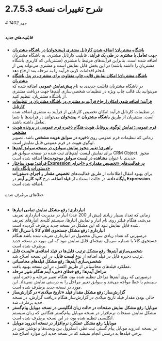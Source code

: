 # شرح تغییرات نسخه 2.7.5.3
###### 4 مهر 1402
##### قابلیت‌های جدید

- [**باشگاه مشتریان؛ اضافه شدن کارتابل مشتری (پیشخوان) در باشگاه مشتریان**](https://github.com/1stco/PayamGostarDocs/blob/master/Help/home/CustomerClubPage_2.7.5.3.md#ClubCartable)<BR>
   جهت **تعامل با مشتری در طی یک فرآیند**، قابلیت کارتابل مشتری، به باشگاه مشتریان اضافه شده است. بنابراین فرآیندهای مرتبط با مشتری (مشتریانی که کاربری باشگاه مشتریان را داشته باشند) در این بخش قابل نمایش است و مشتری می‌تواند پس از انجام اقدامات لازم، فرآیند را به مرحله بعد ارجاع دهد.
- [**باشگاه مشتریان؛ امکان نمایش قالب چاپ متفاوت برای مشتری، در پنل باشگاه مشتریان**](https://github.com/1stco/PayamGostarDocs/blob/master/Help/Settings/Personalization-crm/Overview/General-information/Shared-information-of-system-items/GeneralCustomization_2.7.5.3.md#CustomerPrintTemplate)<br>
   در باشگاه مشتریان قابلیت جدیدی به نام **پیش‌نمایش عمومی** اضافه شده که می‌توانید یک قالب چاپ ویژه در تنظیمات شخصی‌سازی آیتم‌ها جهت دریافت مشتری از باشگاه مشتریان، تنظیم کنید.
- [**فرآیند؛ اضافه شدن امکان ارجاع فرآیند به مشتری در باشگاه مشتریان در تنظیمات کارتابل**](https://github.com/1stco/PayamGostarDocs/blob/master/Help/Settings/Personalization-crm/Overview/Process-design/Create-a-work-cycle/Cardboard/Cartable_2.7.5.3.md#CustomerCartableSettingInClub)<br>
   در تنظیمات کارتابل فرآیند امکان تخصیص کارتابلی از فرآیند به مشتری اضافه شده است. مشتریان از طریق **باشگاه مشتریان** > **پیشخوان** می‌توانند در فرآیندها با شما تعامل داشته باشند.
-	[**فرم عمومی؛ نمایش لوگوی پروفایل هویت هنگام ذخیره فرم عمومی در پرونده هویت مشخص**](https://github.com/1stco/PayamGostarDocs/blob/master/Help/Settings/Personalization-crm/Form-management/GeneralForm2.7.5.3.md#LogoInGeneralForm)<BR>
   زمانی که تنظیمات فرم عمومی روی **ذخیره در سوابق هویت مشخص** باشد، تصویر لوگوی هویت در فرم عمومی قابل نمایش است.
- [**راهبری؛ تغییر مجوز نمایش سوابق، در صفحه سوابق آیتم‌ها**](https://github.com/1stco/PayamGostarDocs/blob/master/Help/Settings/GroupsAndUsersManagement/permissions/AllCRMObject'sPermission_2.7.5.3.md#CommonPermissions)<br>
   برای نمایش لیست آیتم‌های ثبت شده در صفحه سوابق هر CRM Object، مجوز جدیدی با عنوان **مشاهده در لیست سوابق موجودیت‌ها** اضافه شده است.
- [**فرآیند؛ بهبود ساختار Expression در فعالیت‌های «تخصیص‌ مقدار» و «اجرای دستورات پایگاه داده»**](https://github.com/1stco/PayamGostarDocs/blob/master/Help/Settings/Personalization-crm/Overview/Process-design/Create-a-work-cycle/Activity/SQL/Expression_2.7.5.3.md#ItemKey)<br>
   برای بهبود انتقال اطلاعات از طریق فعالیت‌های **تخصیص مقدار** و **اجرای دستورات پایگاه داده**، در حالت استفاده از **فیلد اضافه**، درج **کلید کاربر آیتم** در **Expression** اضافه شده است.

###### خطاهای برطرف شده

-	**انبارداری؛ رفع مشکل نمایش تمامی انبارها**<BR>
   زمانی که تعداد بسیار زیادی (بیش از 200 عدد) انبار در مدیریت انبارداری تعریف می‌شد، هنگام فیلتر روی نام انبار و نمایش انبارها، سیستم کلیه‌ی انبارهای تعریف شده قابل نمایش نبود که این مشکل در نسخه جدید برطرف گردیده است.
-	**انبارداری؛ رفع مشکل جستجوی اقلام کالا با سریال کالا**<BR>
   درصورتی که تعداد زیادی سریال محصول در انبارداری تعریف شده باشد هنگام جستجوی کالا با شماره سریال، نتیجه‌ای قابل نمایش نبود که این مورد در نسخه جدید برطرف شده است. 
-	**شخصی‌سازی آیتم‌ها؛ رفع مشکل ترتیب فایل‌ها در فیلد اضافه‌ی «لیست فایل**<br>
   ترتیب ذخیره فایل در فیلد اضافه از نوع **لیست فایل**، در این نسخه اصلاح شد.
-	**شخصی‌سازی آیتم‌ها؛ رفع مشکل فیلدهای محاسباتی**<br>
   عملکرد فیلدهای محاسباتی از طریق اکسل، در این نسخه بهبود یافت.
-	**مراحل آیتم‌ها؛ رفع خطای ذخیره آیتم هنگام تغییر مرحله**<br>
   درصورتی که روی آیتم‌ها مراحل تنظیم شده بود، هنگام تغییر مرحله و ذخیره آیتم، سیستم با خطا مواجه می‌شد و سوابق تغییر مراحل را به درستی نمایش نمی‌داد. این مورد در نسخه جدید برطرف شده است.
-	**گزارش‌ساز؛ رفع مشکل مقدار فیلد «تاریخ میلادی» در گزارش‌ساز**<br>
   خالی بودن مقدار فیلد تاریخ میلادی در گزارش‌ساز هنگام دریافت گزارش، در نسخه جدید برطرف شد.
-	**موبایل؛ رفع مشکل نمایش صفحات در حالت زبان انگلیسی در نسخه موبایل پیام‌گستر**<br>
   مشکل نمایش صفحات نرم‌افزار در نسخه موبایل پیام‌گستر هنگامی که زبان سیستم انگلیسی تنظیم شده بود، در این نسخه برطرف شده است.
-	**موبایل؛ رفع مشکل عملکرد نرم‌افزار در نسخه اندروید موبایل**<br>
   در نسخه اندروید موبایل پیام گستر، ثبت نظر، اسکرول بین ویجت‌ها و نوشتن متن در برخی فیلدها به درستی انجام نمیشد که در نسخه جدید این موارد اصلاح شد.
